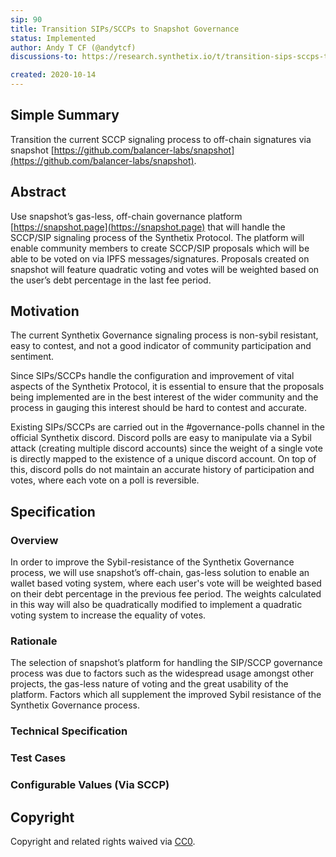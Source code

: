 ```yaml
---
sip: 90
title: Transition SIPs/SCCPs to Snapshot Governance
status: Implemented
author: Andy T CF (@andytcf)
discussions-to: https://research.synthetix.io/t/transition-sips-sccps-to-snapshot-governance/209

created: 2020-10-14
---
```


<!--You can leave these HTML comments in your merged SIP and delete the visible duplicate text guides, they will not appear and may be helpful to refer to if you edit it again. This is the suggested template for new SIPs. Note that an SIP number will be assigned by an editor. When opening a pull request to submit your SIP, please use an abbreviated title in the filename, `sip-draft_title_abbrev.md`. The title should be 44 characters or less.-->

## Simple Summary

<!--"If you can't explain it simply, you don't understand it well enough." Simply describe the outcome the proposed changes intends to achieve. This should be non-technical and accessible to a casual community member.-->


Transition the current SCCP signaling process to off-chain signatures via snapshot [https://github.com/balancer-labs/snapshot](https://github.com/balancer-labs/snapshot).

## Abstract

<!--A short (~200 word) description of the proposed change, the abstract should clearly describe the proposed change. This is what *will* be done if the SIP is implemented, not *why* it should be done or *how* it will be done. If the SIP proposes deploying a new contract, write, "we propose to deploy a new contract that will do x".-->


Use snapshot’s gas-less, off-chain governance platform [https://snapshot.page](https://snapshot.page) that will handle the SCCP/SIP signaling process of the Synthetix Protocol. The platform will enable community members to create SCCP/SIP proposals which will be able to be voted on via IPFS messages/signatures. Proposals created on snapshot will feature quadratic voting and votes will be weighted based on the user’s debt percentage in the last fee period.

## Motivation

<!--This is the problem statement. This is the *why* of the SIP. It should clearly explain *why* the current state of the protocol is inadequate.  It is critical that you explain *why* the change is needed, if the SIP proposes changing how something is calculated, you must address *why* the current calculation is innaccurate or wrong. This is not the place to describe how the SIP will address the issue!-->

The current Synthetix Governance signaling process is non-sybil resistant, easy to contest, and not a good indicator of community participation and sentiment.

Since SIPs/SCCPs handle the configuration and improvement of vital aspects of the Synthetix Protocol, it is essential to ensure that the proposals being implemented are in the best interest of the wider community and the process in gauging this interest should be hard to contest and accurate.

Existing SIPs/SCCPs are carried out in the #governance-polls channel in the official Synthetix discord. Discord polls are easy to manipulate via a Sybil attack (creating multiple discord accounts) since the weight of a single vote is directly mapped to the existence of a unique discord account. On top of this, discord polls do not maintain an accurate history of participation and votes, where each vote on a poll is reversible.

## Specification

<!--The specification should describe the syntax and semantics of any new feature, there are five sections
1. Overview
2. Rationale
3. Technical Specification
4. Test Cases
5. Configurable Values
-->

### Overview

<!--This is a high level overview of *how* the SIP will solve the problem. The overview should clearly describe how the new feature will be implemented.-->

In order to improve the Sybil-resistance of the Synthetix Governance process, we will use snapshot’s off-chain, gas-less solution to enable an wallet based voting system, where each user's vote will be weighted based on their debt percentage in the previous fee period. The weights calculated in this way will also be quadratically modified to implement a quadratic voting system to increase the equality of votes.

### Rationale

<!--This is where you explain the reasoning behind how you propose to solve the problem. Why did you propose to implement the change in this way, what were the considerations and trade-offs. The rationale fleshes out what motivated the design and why particular design decisions were made. It should describe alternate designs that were considered and related work. The rationale may also provide evidence of consensus within the community, and should discuss important objections or concerns raised during discussion.-->

The selection of snapshot’s platform for handling the SIP/SCCP governance process was due to factors such as the widespread usage amongst other projects, the gas-less nature of voting and the great usability of the platform. Factors which all supplement the improved Sybil resistance of the Synthetix Governance process.

### Technical Specification

<!--The technical specification should outline the public API of the changes proposed. That is, changes to any of the interfaces Synthetix currently exposes or the creations of new ones.-->

### Test Cases

<!--Test cases for an implementation are mandatory for SIPs but can be included with the implementation..-->

### Configurable Values (Via SCCP)

<!--Please list all values configurable via SCCP under this implementation.-->

## Copyright

Copyright and related rights waived via [CC0](https://creativecommons.org/publicdomain/zero/1.0/).
